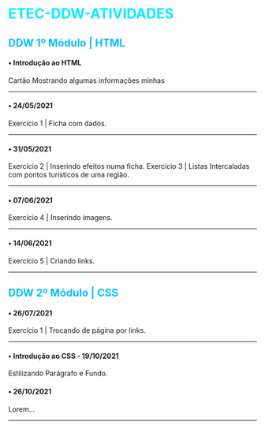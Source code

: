 <h1 style="color:#00EEFF;">ETEC-DDW-ATIVIDADES</h1>

<h2 style="color:#00BFFF;">DDW 1º Módulo | HTML</h2>

#### • Introdução ao HTML
Cartão Mostrando algumas informações minhas
<hr>

#### • 24/05/2021
Exercício 1 | Ficha com dados.
<hr>

#### • 31/05/2021
Exercício 2 | Inserindo efeitos numa ficha.
Exercício 3 | Listas Intercaladas com pontos turísticos de uma região.
<hr>

#### • 07/06/2021
Exercício 4 | Inserindo imagens.
<hr>

#### • 14/06/2021
Exercício 5 | Criando links.
<hr>

<h2 style="color:#00BFFF;">DDW 2º Módulo | CSS</h2>

#### • 26/07/2021
Exercício 1 | Trocando de página por links.
<hr>

#### • Introdução ao CSS - 19/10/2021
Estilizando Parágrafo e Fundo.

#### • 26/10/2021
Lorem...
<hr>